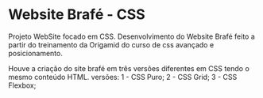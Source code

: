 # Website Brafé - CSS
 Projeto WebSite focado em CSS. Desenvolvimento do Website Brafé feito a partir do treinamento da Origamid do curso de css avançado e posicionamento.

Houve a criação do site brafé em três versões diferentes em CSS tendo o mesmo conteúdo HTML.
versões:
1 - CSS Puro;
2 - CSS Grid;
3 - CSS Flexbox;
